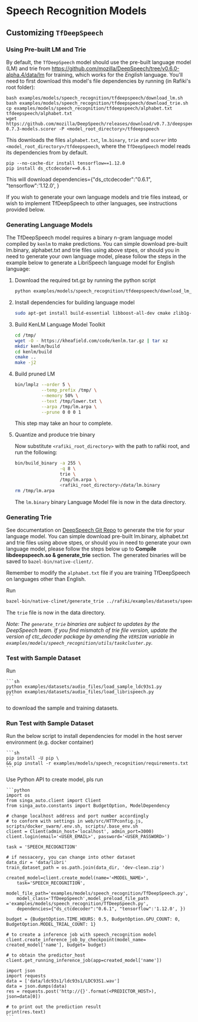 # Speech Recognition Models

## Customizing `TfDeepSpeech`

### Using Pre-built LM and Trie

By default, the `TfDeepSpeech` model should use the pre-built language model (LM) and trie from https://github.com/mozilla/DeepSpeech/tree/v0.6.0-alpha.4/data/lm for training,
which works for the *English* language. You'll need to first download this model's file dependencies by running (in Rafiki's root folder):
    
```
bash examples/models/speech_recognition/tfdeepspeech/download_lm.sh
bash examples/models/speech_recognition/tfdeepspeech/download_trie.sh
cp examples/models/speech_recognition/tfdeepspeech/alphabet.txt tfdeepspeech/alphabet.txt
wget https://github.com/mozilla/DeepSpeech/releases/download/v0.7.3/deepspeech-0.7.3-models.scorer -P <model_root_directory>/tfdeepspeech
```

This downloads the files `alphabet.txt`, `lm.binary`, `trie` and `scorer` into `<model_root_directory>/tfdeepspeech`, where the `TfDeepSpeech` model reads its dependencies from by default.

```
pip --no-cache-dir install tensorflow==1.12.0
pip install ds_ctcdecoder==0.6.1
```
This will download dependencies={"ds_ctcdecoder":"0.6.1", "tensorflow":'1.12.0', }

If you wish to generate your own language models and trie files instead, or wish to implement TfDeepSpeech to other languages, see instructions provided below.

### Generating Language Models

The TfDeepSpeech model requires a binary n-gram language model compiled by `kenlm` to make predictions. You can simple download pre-built lm.binary, alphabet.txt and trie files using above stpes, or should you in need to generate your own language model, please follow the steps in the example below to generate a LibriSpeech language model for English language:

1. Download the required txt.gz by running the python script

    ```sh 
    python examples/models/speech_recognition/tfdeepspeech/download_lm_txt.py
    ```

1. Install dependencies for building language model

    ```sh
    sudo apt-get install build-essential libboost-all-dev cmake zlib1g-dev libbz2-dev liblzma-dev
    ```

2. Build KenLM Language Model Toolkit

    ```sh
    cd /tmp/
    wget -O - https://kheafield.com/code/kenlm.tar.gz | tar xz
    mkdir kenlm/build
    cd kenlm/build
    cmake ..
    make -j2
    ```
3. Build pruned LM

    ```sh
    bin/lmplz --order 5 \
              --temp_prefix /tmp/ \
              --memory 50% \
              --text /tmp/lower.txt \
              --arpa /tmp/lm.arpa \
              --prune 0 0 0 1
    ```
    This step may take an hour to complete.
    
4. Quantize and produce trie binary

    Now substitute `<rafiki_root_directory>` with the path to rafiki root, and run the following:

    ```sh
    bin/build_binary -a 255 \
                     -q 8 \
                     trie \
                     /tmp/lm.arpa \
                     <rafiki_root_directory>/data/lm.binary
    rm /tmp/lm.arpa
    ```
    The `lm.binary` binary Language Model file is now in the data directory.
    
### Generating Trie 

See documentation on [DeepSpeech Git Repo](https://github.com/mozilla/DeepSpeech/tree/master/native_client) to generate the trie for your language model. You can simple download pre-built lm.binary, alphabet.txt and trie files using above stpes, or should you in need to generate your own language model, please follow the steps below up to **Compile libdeepspeech.so & generate_trie** section. The generated binaries will be saved to `bazel-bin/native-client/`.

Remember to modify the `alphabet.txt` file if you are training TfDeepSpeech on languages other than English.

Run

```sh
bazel-bin/native-clinet/generate_trie ../rafiki/examples/datasets/speech_recognition/alphabet.txt ../rafiki/data/lm.binary ../rafiki/data/trie
```

The `trie` file is now in the data directory.

*Note: The `generate_trie` binaries are subject to updates by the DeepSpeech team. If you find mismatch of trie file version, update the version of ctc_decoder package by amending the `VERSION` variable in `examples/models/speech_recognition/utils/taskcluster.py`.*


### Test with Sample Dataset

Run

    ```sh
    python examples/datasets/audio_files/load_sample_ldc93s1.py
    python examples/datasets/audio_files/load_librispeech.py 
    ```
to download the sample and training datasets.

### Run Test with Sample Dataset

Run the below script to install dependencies for model in the host server environment (e.g. docker container)

    ```sh
    pip install -U pip \
    && pip install -r examples/models/speech_recognition/requirements.txt
    ```

Use Python API to create model, pls run

    ```python
    import os
    from singa_auto.client import Client
    from singa_auto.constants import BudgetOption, ModelDependency
    
    # change localhost address and port number accordingly 
    # to conform with settings in web/src/HTTPconfig.js, scripts/docker_swarm/.env.sh, scripts/.base_env.sh
    client = Client(admin_host='localhost', admin_port=3000) 
    client.login(email='<USER_EMAIL>', password='<USER_PASSWORD>')

    task = 'SPEECH_RECOGNITION'
    
    # if nessacery, you can change into other dataset
    data_dir = 'data/libri'
    train_dataset_path = os.path.join(data_dir, 'dev-clean.zip') 
    
    created_model=client.create_model(name='<MODEL_NAME>',
        task='SPEECH_RECOGNITION',
        model_file_path='examples/models/speech_recognition/TfDeepSpeech.py',
        model_class='TfDeepSpeech',model_preload_file_path ='examples/models/speech_recognition/TfDeepSpeech.py',
        dependencies={"ds_ctcdecoder":"0.6.1", "tensorflow":'1.12.0', })

    budget = {BudgetOption.TIME_HOURS: 0.5, BudgetOption.GPU_COUNT: 0, BudgetOption.MODEL_TRIAL_COUNT: 1}
    
    # to create a inference job with speech_recognition model
    client.create_inference_job_by_checkpoint(model_name= created_model['name'], budget= budget)
    
    # to obtain the predictor_host
    client.get_running_inference_job(app=created_model['name'])
    
    import json
    import requests
    data = ['data/ldc93s1/ldc93s1/LDC93S1.wav']
    data = json.dumps(data)
    res = requests.post('http://{}'.format(<PREDICTOR_HOST>), json=data[0])
    
    # to print out the prediction result
    print(res.text)
    ```
